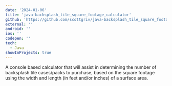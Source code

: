 ```yaml
---
date: '2024-01-06'
title: 'java-backsplash_tile_square_footage_calculator'
github: 'https://github.com/scottgriv/java-backsplash_tile_square_footage_calculator'
external: ''
android: ''
ios: ''
codepen: ''
tech:
  - Java
showInProjects: true
---
```


A console based calculator that will assist in determining the number of backsplash tile cases/packs to purchase, based on the square footage using the width and length (in feet and/or inches) of a surface area.
